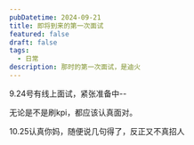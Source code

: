 ```yaml
---
pubDatetime: 2024-09-21
title: 即将到来的第一次面试
featured: false
draft: false
tags:
  - 日常
description: 那时的第一次面试，是迪火
---
```


9.24号有线上面试，紧张准备中--

无论是不是刷kpi，都应该认真面对。

10.25认真你妈，随便说几句得了，反正又不真招人
